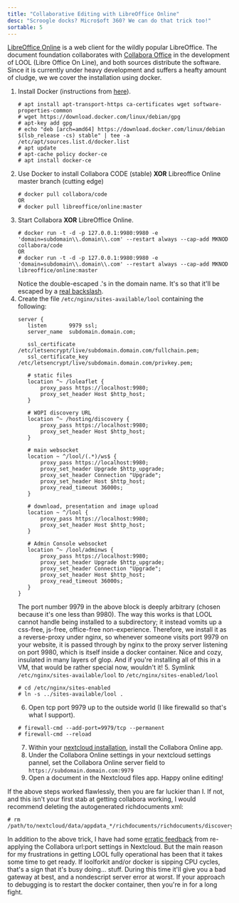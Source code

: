 ```yaml
---
title: "Collaborative Editing with LibreOffice Online"
desc: "Scroogle docks? Micro$oft 360? We can do that trick too!"
sortable: 5
---
```


[LibreOffice Online](https://wiki.documentfoundation.org/Development/LibreOffice_Online) is a web client for the wildly popular LibreOffice. The document foundation collaborates with [Collabora Office](http://collaboraoffice.com) in the development of LOOL (Libre Office On Line), and both sources distribute the software. Since it is currently under heavy development and suffers a heafty amount of cludge, we we cover the installation using docker.

1. Install Docker (instructions from [here](https://www.itzgeek.com/how-tos/linux/debian/how-to-install-docker-on-debian-9.html)).
   ```
   # apt install apt-transport-https ca-certificates wget software-properties-common
   # wget https://download.docker.com/linux/debian/gpg
   # apt-key add gpg
   # echo "deb [arch=amd64] https://download.docker.com/linux/debian $(lsb_release -cs) stable" | tee -a /etc/apt/sources.list.d/docker.list
   # apt update
   # apt-cache policy docker-ce
   # apt install docker-ce
   ```
2. Use Docker to install Collabora CODE (stable) **XOR** Libreoffice Online master branch (cutting edge)
   ```
   # docker pull collabora/code
   OR
   # docker pull libreoffice/online:master
   ```
3. Start Collabora **XOR** LibreOffice Online.
   ```
   # docker run -t -d -p 127.0.0.1:9980:9980 -e 'domain=subdomain\\.domain\\.com' --restart always --cap-add MKNOD collabora/code
   OR
   # docker run -t -d -p 127.0.0.1:9980:9980 -e 'domain=subdomain\\.domain\\.com' --restart always --cap-add MKNOD libreoffice/online:master
   ```
   Notice the double-escaped .'s in the domain name. It's so that it'll be escaped by a [real backslash](https://www.xkcd.com/1638/).
4. Create the file `/etc/nginx/sites-available/lool` containing the following:
   ```
   server {
      listen       9979 ssl;
      server_name  subdomain.domain.com;

      ssl_certificate         /etc/letsencrypt/live/subdomain.domain.com/fullchain.pem;
      ssl_certificate_key     /etc/letsencrypt/live/subdomain.domain.com/privkey.pem;
    
      # static files
      location ^~ /loleaflet {
          proxy_pass https://localhost:9980;
          proxy_set_header Host $http_host;
      }

      # WOPI discovery URL
      location ^~ /hosting/discovery {
          proxy_pass https://localhost:9980;
          proxy_set_header Host $http_host;
      }

      # main websocket
      location ~ ^/lool/(.*)/ws$ {
          proxy_pass https://localhost:9980;
          proxy_set_header Upgrade $http_upgrade;
          proxy_set_header Connection "Upgrade";
          proxy_set_header Host $http_host;
          proxy_read_timeout 36000s;
      }
   
      # download, presentation and image upload
      location ~ ^/lool {
          proxy_pass https://localhost:9980;
          proxy_set_header Host $http_host;
      }
   
      # Admin Console websocket
      location ^~ /lool/adminws {
          proxy_pass https://localhost:9980;
          proxy_set_header Upgrade $http_upgrade;
          proxy_set_header Connection "Upgrade";
          proxy_set_header Host $http_host;
          proxy_read_timeout 36000s;
      }
   }
   ```
   The port number 9979 in the above block is deeply arbitrary (chosen because it's one less than 9980). The way this works is that LOOL cannot handle being installed to a subdirectory; it instead vomits up a css-free, js-free, office-free non-experience. Therefore, we install it as a reverse-proxy under nginx, so whenever someone visits port 9979 on your website, it is passed through by nginx to the proxy server listening on port 9980, which is itself inside a docker container. Nice and cozy, insulated in many layers of glop. And if you're installing all of this in a VM, that would be rather special now, wouldn't it!
   5. Symlink `/etc/nginx/sites-available/lool` to `/etc/nginx/sites-enabled/lool`
   ```
   # cd /etc/nginx/sites-enabled
   # ln -s ../sites-available/lool .
   ```
   6. Open tcp port 9979 up to the outside world (I like firewalld so that's what I support).
   ```
   # firewall-cmd --add-port=9979/tcp --permanent
   # firewall-cmd --reload
   ```
   7. Within your [nextcloud installation](file-sharing-with-nextcloud.html), install the Collabora Online app.
   8. Under the Collabora Online settings in your nextcloud settings pannel, set the Collabora Online server field to `https://subdomain.domain.com:9979`
   9. Open a document in the Nextcloud files app. Happy online editing!

If the above steps worked flawlessly, then you are far luckier than I. If not, and this isn't your first stab at getting collabora working, I would recommend deleting the autogenerated richdocuments xml:
```
# rm /path/to/nextcloud/data/appdata_*/richdocuments/richdocuments/discovery.xml
```
In addition to the above trick, I have had some [erratic feedback](https://www.xkcd.com/1457/) from re-applying the Collabora url:port settings in Nextcloud. But the main reason for my frustrations in getting LOOL fully operational has been that it takes some time to get ready. If loolforkit and/or docker is sipping CPU cycles, that's a sign that it's busy doing... stuff. During this time it'll give you a bad gateway at best, and a nondescript server error at worst. If your approach to debugging is to restart the docker container, then you're in for a long fight.
